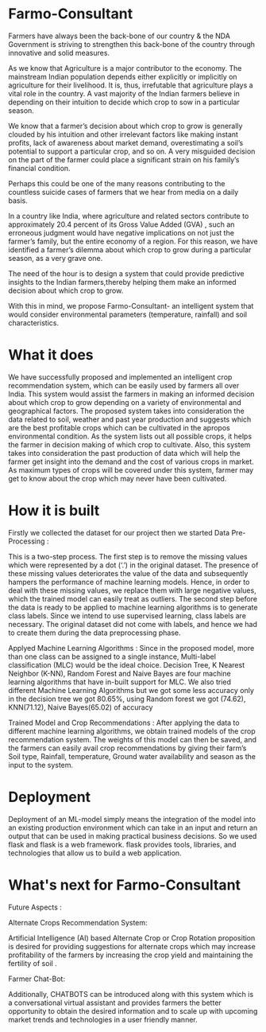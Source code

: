 # Farmo-Consultant

Farmers have always been the back-bone of our country & the NDA Government is striving to strengthen this back-bone of the country through innovative and solid measures.

As we know that Agriculture is a major contributor to the economy. The mainstream Indian population depends either explicitly or implicitly on agriculture for their livelihood. It is, thus, irrefutable that agriculture plays a vital role in the country. A vast majority of the Indian farmers believe in depending on their intuition to decide which crop to sow in a particular season.

We know that a farmer’s decision about which crop to grow is generally clouded by his intuition and other irrelevant factors like making instant profits, lack of awareness about market demand, overestimating a soil’s potential to support a particular crop, and so on. A very misguided decision on the part of the farmer could place a significant strain on his family’s financial condition. 

Perhaps this could be one of the many reasons contributing to the countless suicide cases of farmers that we hear from media on a daily basis. 

In a country like India, where agriculture and related sectors contribute to approximately 20.4 percent of its Gross Value Added (GVA) , such an erroneous judgment would have negative implications on not just the farmer’s family, but the entire economy of a region. 
For this reason, we have identified a farmer’s dilemma about which crop to grow during a particular season, as a very grave one.

The need of the hour is to design a system that could provide predictive insights to the Indian farmers,thereby helping them make an informed decision about which crop to grow.

With this in mind, we propose Farmo-Consultant- an intelligent system that would consider environmental parameters (temperature, rainfall) and soil characteristics.

# What it does

We have successfully proposed and implemented an intelligent crop recommendation system, which can be easily used by farmers all over India. This system would assist the farmers in making an informed decision about which crop to grow depending on a variety of environmental and geographical factors.
The proposed system takes into consideration the data related to soil, weather and past year production and suggests which are the best profitable crops which can be cultivated in the apropos environmental condition. As the system lists out all possible crops, it helps the farmer in decision making of which crop to cultivate. Also, this system takes into consideration the past production of data which will help the farmer get insight into the demand and the cost of various crops in market. As maximum types of crops will be covered under this system, farmer may get to know about the crop which may never have been cultivated.

# How it is built

Firstly we collected the dataset for our project then we started Data Pre-Processing : 

This is a two-step process. The first step is to remove the missing values which were represented by a dot (‘.’) in the original dataset. The presence of these missing values deteriorates the value of the data and subsequently hampers the performance of machine learning models. Hence, in order to deal with these missing values, we replace them with large negative values, which the trained model can easily treat as outliers. 
The second step before the data is ready to be applied to machine learning algorithms is to generate class labels. Since we intend to use supervised learning, class labels are necessary. The original dataset did not come with labels, and hence we had to create them during the data preprocessing phase.

Applyed Machine Learning Algorithms : Since in the proposed model, more than one class can be assigned to a single     instance, Multi-label classification (MLC) would be the ideal choice. Decision Tree, K Nearest Neighbor (K-NN), Random Forest and Naive Bayes are four machine learning algorithms that have in-built support for MLC. We also tried different Machine Learning Algorithms but we got some less accuracy only in the decision tree we got 80.65%, using Random forest we got (74.62),  KNN(71.12), Naive Bayes(65.02) of accuracy


Trained Model and Crop Recommendations : After applying the data to different machine learning algorithms, we obtain trained models of the crop recommendation system. The weights of this model can then be saved, and the farmers can easily avail crop recommendations by giving their farm’s Soil type, Rainfall, temperature, Ground water availability and season as the input to the system. 

# Deployment 

Deployment of an ML-model simply means the integration of the model into an existing production environment which can take in an input and return an output that can be used in making practical business decisions. So we used flask and flask is a web framework.  flask provides tools, libraries, and technologies that allow us to build a web application.

# What's next for Farmo-Consultant

Future Aspects :

Alternate Crops Recommendation System:

Artificial Intelligence (AI) based Alternate Crop or Crop Rotation proposition is desired for providing suggestions for alternate crops which may increase profitability of the farmers by increasing the crop yield and maintaining the fertility of soil . 

Farmer Chat-Bot:

Additionally, CHATBOTS can be introduced along with this system which is a conversational virtual assistant and provides farmers the better opportunity to obtain the desired information and to scale up with upcoming market trends and technologies in a user friendly manner.
